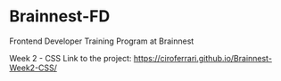 # Brainnest-FD
Frontend Developer Training Program at Brainnest

Week 2 - CSS
Link to the project: https://ciroferrari.github.io/Brainnest-Week2-CSS/
